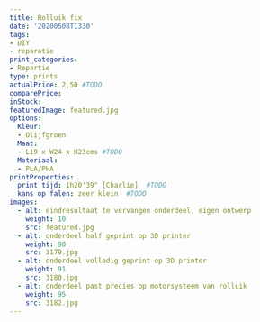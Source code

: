 ```yaml
---
title: Rolluik fix
date: '20200508T1330'
tags:
- DIY
- reparatie
print_categories:
- Repartie 
type: prints
actualPrice: 2,50 #TODO
comparePrice: 
inStock:
featuredImage: featured.jpg  
options:
  Kleur:
  - Olijfgroen
  Maat:
  - L19 x W24 x H23cms #TODO
  Materiaal:
  - PLA/PHA
printProperties:
  print tijd: 1h20'39" [Charlie]  #TODO
  kans op falen: zeer klein  #TODO
images:
  - alt: eindresultaat te vervangen onderdeel, eigen ontwerp
    weight: 10
    src: featured.jpg
  - alt: onderdeel half geprint op 3D printer
    weight: 90 
    src: 3179.jpg
  - alt: onderdeel volledig geprint op 3D printer
    weight: 91 
    src: 3180.jpg
  - alt: onderdeel past precies op motorsysteem van rolluik
    weight: 95 
    src: 3182.jpg
---
```



